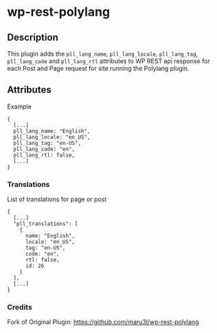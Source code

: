 # wp-rest-polylang

## Description

This plugin adds the `pll_lang_name`, `pll_lang_locale`, `pll_lang_tag`, `pll_lang_code` and `pll_lang_rtl` attributes to WP REST api response for each Post and Page request for site running the Polylang plugin.

## Attributes

Example

```
{
  [...]
  pll_lang_name: "English",
  pll_lang_locale: "en_US",
  pll_lang_tag: "en-US",
  pll_lang_code: "en",
  pll_lang_rtl: false,
  [...]
}
```

### Translations
List of translations for page or post
```
{
  [...]
  "pll_translations": [
    {
      name: "English",
      locale: "en_US",
      tag: "en-US",
      code: "en",
      rtl: false,
      id: 26
    }
  ],
  [...]
}
```

### Credits

Fork of Original Plugin: https://github.com/maru3l/wp-rest-polylang